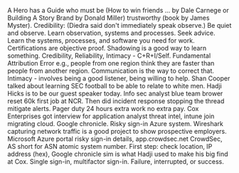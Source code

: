 A Hero has a Guide who must be (How to win friends ... by Dale Carnege or Building A Story Brand by Donald Miller) trustworthy (book by James Myster). Credibility: (Diedra said don't immediately speak observe.) Be quiet and observe. Learn observation, systems and processes. Seek advice. Learn the systems, processes, and software you need for work. Certifications are objective proof.
Shadowing is a good way to learn something. Credibility, Reliability, Intimacy - C+R+I/Self. Fundamental Attribution Error e.g., people from one region think they are faster than people from another region. Communication is the way to correct that. Intimacy - involves being a good listener, being willing to help.
Shan Cooper talked about learning SEC football to be able to relate to white men.
Hadji Hicks is to be our guest speaker today. Info sec analyst blue team brower reset 60k first job at NCR. Then did incident response stopping the thread mitigate alerts. Pager duty 24 hours extra work no extra pay. Cox Enterprises got interview for application analyst threat intel, intune join migrating cloud.
Google chronicle. Risky sign-in Azure system. Wireshark capturing network traffic is a good project to show prospective employers.
Microsoft Azure portal risky sign-in details, app.crowdsec.net CrowdSec, AS short for ASN atomic system number. First step: check location, IP address (hex),
Google chronicle sim is what Hadji used to make his big find at Cox. Single sign-in, multifactor sign-in. Failure, interrupted, or success. 
